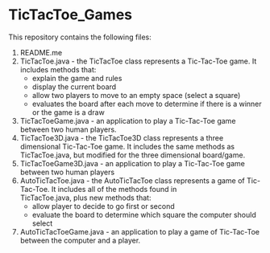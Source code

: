 # TicTacToe_Games

This repository contains the following files:
1. README.me
2. TicTacToe.java - the TicTacToe class represents a Tic-Tac-Toe game. 
   It includes methods that:
   - explain the game and rules
   - display the current board
   - allow two players to move to an empty space (select a square)
   - evaluates the board after each move to determine if there is a winner or the game is a draw
3. TicTacToeGame.java - an application to play a Tic-Tac-Toe game between two human players.
4. TicTacToe3D.java - the TicTacToe3D class represents a three dimensional Tic-Tac-Toe game. It includes the same methods as 
   TicTacToe.java, but modified for the three dimensional board/game.
5. TicTacToeGame3D.java - an application to play a Tic-Tac-Toe game between two human players
6. AutoTicTacToe.java - the AutoTicTacToe class represents a game of Tic-Tac-Toe. It includes all of the methods found in  
   TicTacToe.java, plus new methods that:
   - allow player to decide to go first or second
   - evaluate the board to determine which square the computer should select 
7. AutoTicTacToeGame.java - an application to play a game of Tic-Tac-Toe between the computer and a player.
